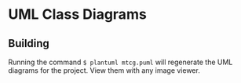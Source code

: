 # UML Class Diagrams

## Building
Running the command `$ plantuml mtcg.puml` will regenerate the UML diagrams for the project. View them with any image viewer.

